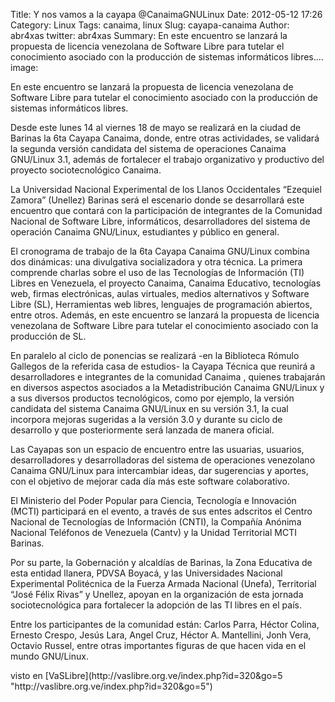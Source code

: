 Title: Y nos vamos a la cayapa @CanaimaGNULinux
Date: 2012-05-12 17:26
Category: Linux
Tags: canaima, linux
Slug: cayapa-canaima
Author: abr4xas
twitter: abr4xas
Summary: En este encuentro se lanzará la propuesta de licencia venezolana de Software Libre para tutelar el conocimiento asociado con la producción de sistemas informáticos libres....
image: 

En este encuentro se lanzará la propuesta de licencia venezolana de
Software Libre para tutelar el conocimiento asociado con la producción
de sistemas informáticos libres.

Desde este lunes 14 al viernes 18 de mayo se realizará en la ciudad de
Barinas la 6ta Cayapa Canaima, donde, entre otras actividades, se
validará la segunda versión candidata del sistema de operaciones Canaima
GNU/Linux 3.1, además de fortalecer el trabajo organizativo y productivo
del proyecto sociotecnológico Canaima.

La Universidad Nacional Experimental de los Llanos Occidentales
“Ezequiel Zamora” (Unellez) Barinas será el escenario donde se
desarrollará este encuentro que contará con la participación de
integrantes de la Comunidad Nacional de Software Libre, informáticos,
desarrolladores del sistema de operación Canaima GNU/Linux, estudiantes
y público en general.

<!--more-->

El cronograma de trabajo de la 6ta Cayapa Canaima GNU/Linux combina dos
dinámicas: una divulgativa socializadora y otra técnica. La primera
comprende charlas sobre el uso de las Tecnologías de Información (TI)
Libres en Venezuela, el proyecto Canaima, Canaima Educativo, tecnologías
web, firmas electrónicas, aulas virtuales, medios alternativos y
Software Libre (SL), Herramientas web libres, lenguajes de programación
abiertos, entre otros. Además, en este encuentro se lanzará la propuesta
de licencia venezolana de Software Libre para tutelar el conocimiento
asociado con la producción de SL.

En paralelo al ciclo de ponencias se realizará -en la Biblioteca Rómulo
Gallegos de la referida casa de estudios- la Cayapa Técnica que reunirá
a desarrolladores e integrantes de la comunidad Canaima , quienes
trabajarán en diversos aspectos asociados a la Metadistribución Canaima
GNU/Linux y a sus diversos productos tecnológicos, como por ejemplo, la
versión candidata del sistema Canaima GNU/Linux en su versión 3.1, la
cual incorpora mejoras sugeridas a la versión 3.0 y durante su ciclo de
desarrollo y que posteriormente será lanzada de manera oficial.

Las Cayapas son un espacio de encuentro entre las usuarias, usuarios,
desarrolladores y desarrolladoras del sistema de operaciones venezolano
Canaima GNU/Linux para intercambiar ideas, dar sugerencias y aportes,
con el objetivo de mejorar cada día más este software colaborativo.

El Ministerio del Poder Popular para Ciencia, Tecnología e Innovación
(MCTI) participará en el evento, a través de sus entes adscritos el
Centro Nacional de Tecnologías de Información (CNTI), la Compañía
Anónima Nacional Teléfonos de Venezuela (Cantv) y la Unidad Territorial
MCTI Barinas.

Por su parte, la Gobernación y alcaldías de Barinas, la Zona Educativa
de esta entidad llanera, PDVSA Boyacá, y las Universidades Nacional
Experimental Politécnica de la Fuerza Armada Nacional (Unefa),
Territorial “José Félix Rivas” y Unellez, apoyan en la organización de
esta jornada sociotecnológica para fortalecer la adopción de las TI
libres en el país.

Entre los participantes de la comunidad están: Carlos Parra, Héctor
Colina, Ernesto Crespo, Jesús Lara, Angel Cruz, Héctor A. Mantellini,
Jonh Vera, Octavio Russel, entre otras importantes figuras de que hacen
vida en el mundo GNU/Linux.

<div>
visto en
[VaSLibre](http://vaslibre.org.ve/index.php?id=320&go=5 "http://vaslibre.org.ve/index.php?id=320&go=5")

</div>

